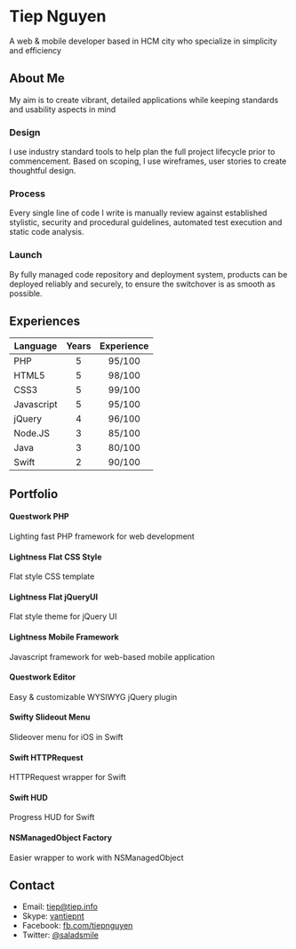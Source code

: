 # Tiep Nguyen

A web & mobile developer based in HCM city who specialize in simplicity and efficiency

## About Me

My aim is to create vibrant, detailed applications while keeping standards and usability aspects in mind

### Design

I use industry standard tools to help plan the full project lifecycle prior to commencement. Based on scoping, I use wireframes, user stories to create thoughtful design.

### Process

Every single line of code I write is manually review against established stylistic, security and procedural guidelines, automated test execution and static code analysis.

### Launch

By fully managed code repository and deployment system, products can be deployed reliably and securely, to ensure the switchover is as smooth as possible.

## Experiences

| Language		| Years	| Experience	|
| -------------	| :---:	| :-----------:	|
| PHP			| 5		| 95/100		|
| HTML5			| 5		| 98/100		|
| CSS3			| 5		| 99/100		|
| Javascript	| 5		| 95/100		|
| jQuery		| 4		| 96/100		|
| Node.JS		| 3		| 85/100		|
| Java			| 3		| 80/100		|
| Swift			| 2		| 90/100		|

## Portfolio

#### Questwork PHP
Lighting fast PHP framework for web development

#### Lightness Flat CSS Style
Flat style CSS template

#### Lightness Flat jQueryUI
Flat style theme for jQuery UI

#### Lightness Mobile Framework
Javascript framework for web-based mobile application

#### Questwork Editor
Easy & customizable WYSIWYG jQuery plugin

#### Swifty Slideout Menu
Slideover menu for iOS in Swift

#### Swift HTTPRequest
HTTPRequest wrapper for Swift

#### Swift HUD
Progress HUD for Swift

#### NSManagedObject Factory
Easier wrapper to work with NSManagedObject


## Contact
* Email: [tiep@tiep.info](mailto:tiep@tiep.info)
* Skype: [vantiepnt](skype:vantiepnt)
* Facebook: [fb.com/tiepnguyen](https://facebook.com/tiepnguyen)
* Twitter: [@saladsmile](https://twitter.com/saladsmile)